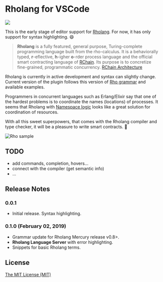 # Rholang for VSCode

<img src="https://github.com/tgrospic/rholang-vscode/raw/master/assets/rchain.png"/>

<!-- ![beta][beta-badge] VSCode restriction for SVG in README -->

This is the early stage of editor support for [Rholang][rho-github]. For now, it has only support for syntax highlighting. :smile:

> **Rholang** is a fully featured, general purpose, Turing-complete programming language built from the rho-calculus. It is a behaviorally typed, **r**-eflective, **h**-igher **o**-rder process language and the official smart contracting language of [RChain][rchain-coop]. Its purpose is to concretize fine-grained, programmatic concurrency. [RChain Architecture][arch-rholang]

Rholang is currently in active development and syntax can slightly change. Current version of the plugin follows this version of [Rho grammar][rho-bnf-origin] and available examples.

Programmers in concurrent languages such as Erlang/Elixir say that one of the hardest problems is to coordinate the names (locations) of processes. It seems that Rholang with [Namespace logic][arch-namespace-logic] looks like a great solution for coordination of resources.

With all this sweet superpowers, that comes with the Rholang compiler and type checker, it will be a pleasure to write smart contracts. :lollipop:

![Rho sample][screenshot]

## TODO

- add commands, completion, hovers...
- connect with the compiler (get semantic info)
- ...

## Release Notes

### 0.0.1
- Initial release. Syntax highlighting.

### 0.1.0 (February 02, 2019)
- Grammar update for Rholang Mercury release v0.8>.
- **Rholang Language Server** with error highlighting.
- Snippets for basic Rholang terms.

## License

[The MIT License (MIT)][license]

[releases]: https://github.com/tgrospic/rholang-vscode/releases
[rchain-coop]: https://www.rchain.coop
[rho-github]: https://github.com/rchain/rchain/tree/master/rholang
[rho-bnf-origin]: https://github.com/rchain/rchain/blob/243a3fd7b1d7f1b9669920da80f419e84fbd02b6/rholang/src/main/bnfc/rholang_mercury.cf
[arch-rholang]: http://rchain-architecture.readthedocs.io/en/latest/contracts/contract-design.html#rholang-a-concurrent-language
[arch-namespace-logic]: http://rchain-architecture.readthedocs.io/en/latest/contracts/namespaces.html#namespace-logic
[tuplespaces-to-picalculus]: http://mobile-process-calculi-for-programming-the-new-blockchain.readthedocs.io/en/latest/actors-tuples-and-pi.html#from-tuplespaces-to-calculus

[beta-badge]: https://cdn.jsdelivr.net/gh/tgrospic/rholang-vscode@v0.2.0/assets/beta.svg
[screenshot]: https://github.com/tgrospic/rholang-vscode/raw/master/assets/rho-vscode-sample.png
[license]: https://github.com/tgrospic/rholang-vscode/blob/master/LICENSE
